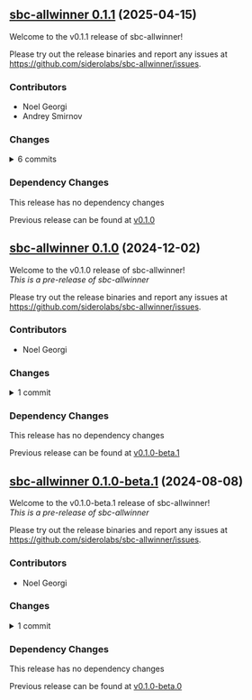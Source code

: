 ## [sbc-allwinner 0.1.1](https://github.com/siderolabs/sbc-allwinner/releases/tag/v0.1.1) (2025-04-15)

Welcome to the v0.1.1 release of sbc-allwinner!



Please try out the release binaries and report any issues at
https://github.com/siderolabs/sbc-allwinner/issues.

### Contributors

* Noel Georgi
* Andrey Smirnov

### Changes
<details><summary>6 commits</summary>
<p>

* [`fd8323a`](https://github.com/siderolabs/sbc-allwinner/commit/fd8323a76ec4931ffda3bbe4fd074576f1be1e63) release(v0.1.1): prepare release
* [`fbb17ab`](https://github.com/siderolabs/sbc-allwinner/commit/fbb17ab2aae2bcac0bcee14cb893ebec3c2a982d) release(v0.1.1): prepare release
* [`7489c6a`](https://github.com/siderolabs/sbc-allwinner/commit/7489c6afbf4e3ac0186c518b3fec4cc8ba5eed66) chore: bump pkgs and tools
* [`c1c5d7f`](https://github.com/siderolabs/sbc-allwinner/commit/c1c5d7faf170b42ca951a51ffd5cde6677a250de) feat: use tools as base
* [`d450e28`](https://github.com/siderolabs/sbc-allwinner/commit/d450e28080fcdfde8ca32a584b5f4a6353c26d3d) chore: unify buildkits
* [`ac79ec4`](https://github.com/siderolabs/sbc-allwinner/commit/ac79ec4e66e61fce931274c8b275354e1ce4315e) chore: rekres to simplify `.kres.yaml` defaults
</p>
</details>

### Dependency Changes

This release has no dependency changes

Previous release can be found at [v0.1.0](https://github.com/siderolabs/sbc-allwinner/releases/tag/v0.1.0)

## [sbc-allwinner 0.1.0](https://github.com/siderolabs/sbc-allwinner/releases/tag/v0.1.0) (2024-12-02)

Welcome to the v0.1.0 release of sbc-allwinner!  
*This is a pre-release of sbc-allwinner*



Please try out the release binaries and report any issues at
https://github.com/siderolabs/sbc-allwinner/issues.

### Contributors

* Noel Georgi

### Changes
<details><summary>1 commit</summary>
<p>

* [`67a8190`](https://github.com/siderolabs/sbc-allwinner/commit/67a8190090a09c0f42213f44e964ff29496daa24) chore: bump deps
</p>
</details>

### Dependency Changes

This release has no dependency changes

Previous release can be found at [v0.1.0-beta.1](https://github.com/siderolabs/sbc-allwinner/releases/tag/v0.1.0-beta.1)

## [sbc-allwinner 0.1.0-beta.1](https://github.com/siderolabs/sbc-allwinner/releases/tag/v0.1.0-beta.1) (2024-08-08)

Welcome to the v0.1.0-beta.1 release of sbc-allwinner!  
*This is a pre-release of sbc-allwinner*



Please try out the release binaries and report any issues at
https://github.com/siderolabs/sbc-allwinner/issues.

### Contributors

* Noel Georgi

### Changes
<details><summary>1 commit</summary>
<p>

* [`383d5f4`](https://github.com/siderolabs/sbc-allwinner/commit/383d5f436532ef255bf442bc9deb87d4ebe0a3b9) chore: rekres and bump deps
</p>
</details>

### Dependency Changes

This release has no dependency changes

Previous release can be found at [v0.1.0-beta.0](https://github.com/siderolabs/sbc-allwinner/releases/tag/v0.1.0-beta.0)

